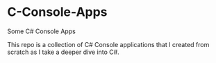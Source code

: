 # C-Console-Apps
Some C# Console Apps

This repo is a collection of C# Console applications that I created from scratch as I take a deeper dive into C#.
